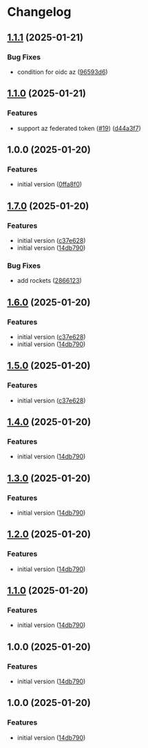 # Changelog

## [1.1.1](https://github.com/prefapp/auth-oci/compare/v1.1.0...v1.1.1) (2025-01-21)


### Bug Fixes

* condition for oidc az ([96593d6](https://github.com/prefapp/auth-oci/commit/96593d631cd219fa186178f93ae00ccb58282407))

## [1.1.0](https://github.com/prefapp/auth-oci/compare/v1.0.0...v1.1.0) (2025-01-21)


### Features

* support az federated token ([#19](https://github.com/prefapp/auth-oci/issues/19)) ([d44a3f7](https://github.com/prefapp/auth-oci/commit/d44a3f788b924d5baf0372eacd5e9f508ce9695a))

## 1.0.0 (2025-01-20)


### Features

* initial version ([0ffa8f0](https://github.com/prefapp/auth-oci/commit/0ffa8f0cb36bf258f8d850e02d32dd79779abab8))

## [1.7.0](https://github.com/prefapp/auth-oci/compare/v1.6.0...v1.7.0) (2025-01-20)


### Features

* initial version ([c37e628](https://github.com/prefapp/auth-oci/commit/c37e6288dce557fcda686c9d883dd4e67a0560d0))
* initial version ([14db790](https://github.com/prefapp/auth-oci/commit/14db7909eb26a37245dc97c9f1df049fdfdfcd19))


### Bug Fixes

* add rockets ([2866123](https://github.com/prefapp/auth-oci/commit/2866123e7a4342478016695dcb8e187677a48192))

## [1.6.0](https://github.com/prefapp/auth-oci/compare/v1.5.0...v1.6.0) (2025-01-20)


### Features

* initial version ([c37e628](https://github.com/prefapp/auth-oci/commit/c37e6288dce557fcda686c9d883dd4e67a0560d0))
* initial version ([14db790](https://github.com/prefapp/auth-oci/commit/14db7909eb26a37245dc97c9f1df049fdfdfcd19))

## [1.5.0](https://github.com/prefapp/auth-oci/compare/v1.4.0...v1.5.0) (2025-01-20)


### Features

* initial version ([c37e628](https://github.com/prefapp/auth-oci/commit/c37e6288dce557fcda686c9d883dd4e67a0560d0))

## [1.4.0](https://github.com/prefapp/auth-oci/compare/v1.3.0...v1.4.0) (2025-01-20)


### Features

* initial version ([14db790](https://github.com/prefapp/auth-oci/commit/14db7909eb26a37245dc97c9f1df049fdfdfcd19))

## [1.3.0](https://github.com/prefapp/auth-oci/compare/v1.2.0...v1.3.0) (2025-01-20)


### Features

* initial version ([14db790](https://github.com/prefapp/auth-oci/commit/14db7909eb26a37245dc97c9f1df049fdfdfcd19))

## [1.2.0](https://github.com/prefapp/auth-oci/compare/v1.1.0...v1.2.0) (2025-01-20)


### Features

* initial version ([14db790](https://github.com/prefapp/auth-oci/commit/14db7909eb26a37245dc97c9f1df049fdfdfcd19))

## [1.1.0](https://github.com/prefapp/auth-oci/compare/v1.0.0...v1.1.0) (2025-01-20)


### Features

* initial version ([14db790](https://github.com/prefapp/auth-oci/commit/14db7909eb26a37245dc97c9f1df049fdfdfcd19))

## 1.0.0 (2025-01-20)


### Features

* initial version ([14db790](https://github.com/prefapp/auth-oci/commit/14db7909eb26a37245dc97c9f1df049fdfdfcd19))

## 1.0.0 (2025-01-20)


### Features

* initial version ([14db790](https://github.com/prefapp/auth-oci/commit/14db7909eb26a37245dc97c9f1df049fdfdfcd19))
